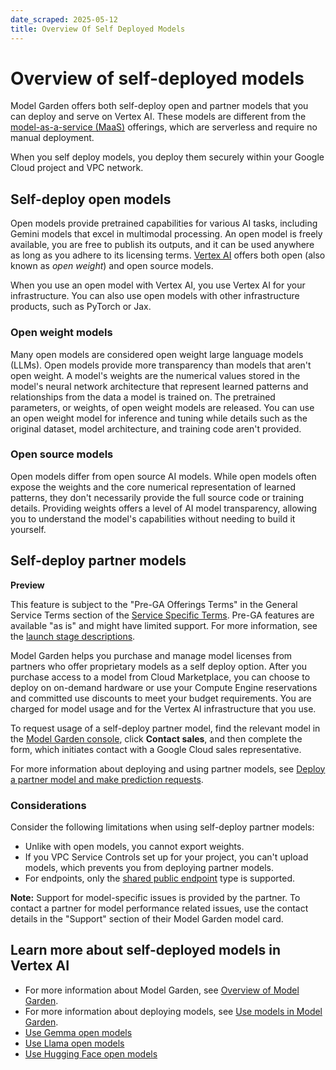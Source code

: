 ```yaml
---
date_scraped: 2025-05-12
title: Overview Of Self Deployed Models
---
```


# Overview of self-deployed models 

Model Garden offers both self-deploy open and partner models
that you can deploy and serve on Vertex AI. These models are different
from the [model-as-a-service (MaaS)](../partner-models/use-partner-models.md) offerings, which are serverless and
require no manual deployment.

When you self deploy models, you deploy them securely within your
Google Cloud project and VPC network.

## Self-deploy open models

Open models provide pretrained capabilities for various AI tasks, including
Gemini models that excel in multimodal processing. An open model is
freely available, you are free to publish its outputs, and it can be used
anywhere as long as you adhere to its licensing terms.
[Vertex AI](../start/express-mode/Tutorial-Vertex-AI-API-in-express-mode.md) offers both open (also known as *open weight*)
and open source models.

When you use an open model with Vertex AI, you use Vertex AI for
your infrastructure. You can also use open models with other infrastructure
products, such as PyTorch or Jax.

### Open weight models

Many open models are considered open weight large language models (LLMs). Open
models provide more transparency than models that aren't open weight. A
model's weights are the numerical values stored in the model's neural network
architecture that represent learned patterns and relationships from the data a
model is trained on. The pretrained parameters, or weights, of open weight
models are released. You can use an open weight model for inference and tuning
while details such as the original dataset, model architecture, and training
code aren't provided.

### Open source models

Open models differ from open source AI models. While open models often expose
the weights and the core numerical representation of learned patterns, they
don't necessarily provide the full source code or training details. Providing
weights offers a level of AI model transparency, allowing you to
understand the model's capabilities without needing to build it yourself.

## Self-deploy partner models

**Preview**

This feature is subject to the "Pre-GA Offerings Terms" in the General Service Terms section
of the [Service Specific Terms](https://cloud.google.com/terms/service-terms#1).
Pre-GA features are available "as is" and might have limited support.
For more information, see the
[launch stage descriptions](https://cloud.google.com/products#product-launch-stages).

Model Garden helps you purchase and manage model licenses from partners
who offer proprietary models as a self deploy option. After you purchase
access to a model from Cloud Marketplace, you can choose to deploy on
on-demand hardware or use your Compute Engine reservations and
committed use discounts to meet your budget requirements. You are charged for
model usage and for the Vertex AI infrastructure that you use.

To request usage of a self-deploy partner model, find the relevant model in
the [Model Garden console](https://console.cloud.google.com/vertex-ai/model-garden), click **Contact sales**, and
then complete the form, which initiates contact with a Google Cloud sales
representative.

For more information about deploying and using partner models, see [Deploy a
partner model and make prediction requests](https://cloud.google.com/vertex-ai/generative-ai/docs/model-garden/use-models#deploy_a_partner_model_and_make_prediction_requests).

### Considerations

Consider the following limitations when using self-deploy partner models:

- Unlike with open models, you cannot export weights.
- If you VPC Service Controls set up for your project, you can't upload
 models, which prevents you from deploying partner models.
- For endpoints, only the [shared public endpoint](https://cloud.google.com/vertex-ai/docs/predictions/choose-endpoint-type) type is
 supported.

**Note:** Support for model-specific issues is provided by the partner. To contact
a partner for model performance related issues, use the contact details in the
"Support" section of their Model Garden model card.

## Learn more about self-deployed models in Vertex AI

- For more information about Model Garden, see [Overview of
 Model Garden](https://cloud.google.com/vertex-ai/generative-ai/docs/model-garden/explore-models).
- For more information about deploying models, see [Use models in
 Model Garden](https://cloud.google.com/vertex-ai/generative-ai/docs/model-garden/use-models).
- [Use Gemma open models](https://cloud.google.com/vertex-ai/generative-ai/docs/open-models/use-gemma)
- [Use Llama open models](../open-models/use-llama.md)
- [Use Hugging Face open models](https://cloud.google.com/vertex-ai/generative-ai/docs/open-models/use-hugging-face-models)